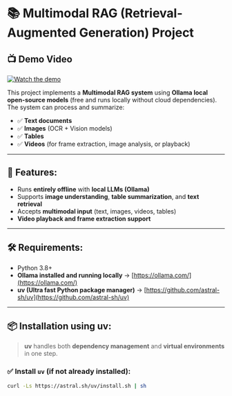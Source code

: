 # 📚 Multimodal RAG (Retrieval-Augmented Generation) Project
## 📺 Demo Video

[![Watch the demo](https://img.youtube.com/vi/L4EQ5tHuWvY/0.jpg)](https://www.youtube.com/watch?v=L4EQ5tHuWvY)

This project implements a **Multimodal RAG system** using **Ollama local open-source models** (free and runs locally without cloud dependencies). The system can process and summarize:

- ✅ **Text documents**
- ✅ **Images** (OCR + Vision models)
- ✅ **Tables**
- ✅ **Videos** (for frame extraction, image analysis, or playback)

---

## 🚀 Features:

- Runs **entirely offline** with **local LLMs (Ollama)**
- Supports **image understanding**, **table summarization**, and **text retrieval**
- Accepts **multimodal input** (text, images, videos, tables)
- **Video playback and frame extraction support**

---

## 🛠️ Requirements:

- Python 3.8+
- **Ollama installed and running locally** → [https://ollama.com/](https://ollama.com/)
- **uv (Ultra fast Python package manager)** → [https://github.com/astral-sh/uv](https://github.com/astral-sh/uv)

---

## 📦 Installation using uv:

> **uv** handles both **dependency management** and **virtual environments** in one step.

### ✅ Install `uv` (if not already installed):

```bash
curl -Ls https://astral.sh/uv/install.sh | sh

